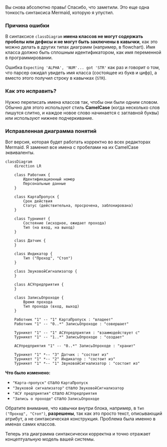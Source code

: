 Вы снова абсолютно правы! Спасибо, что заметили. Это еще одна тонкость синтаксиса Mermaid, которую я упустил.

### Причина ошибки

В синтаксисе `classDiagram` **имена классов не могут содержать пробелы или дефисы и не могут быть заключены в кавычки**, как это можно делать в других типах диаграмм (например, в flowchart). Имя класса должно быть сплошным идентификатором, как имя переменной в программировании.

Ошибка `Expecting 'ALPHA', 'NUM'... got 'STR'` как раз и говорит о том, что парсер ожидал увидеть имя класса (состоящее из букв и цифр), а вместо этого получил строку в кавычках (`STR`).

### Как это исправить?

Нужно переписать имена классов так, чтобы они были одним словом. Обычно для этого используют стиль **CamelCase** (когда несколько слов пишутся слитно, и каждое новое слово начинается с заглавной буквы) или используют нижнее подчеркивание.

### Исправленная диаграмма понятий

Вот версия, которая будет работать корректно во всех редакторах Mermaid. Я заменил все имена с пробелами на их CamelCase эквиваленты.

```mermaid
classDiagram
    direction LR

    class Работник {
        Идентификационный номер
        Персональные данные
    }

    class КартаПропуск {
        Срок действия
        Статус (действительна, просрочена, заблокирована)
    }

    class Турникет {
        Состояние (исходное, ожидает прохода)
        Тип (на вход, на выход)
    }

    class Датчик {
    }

    class Индикатор {
        Тип ("Проход", "Стоп")
    }

    class ЗвуковойСигнализатор {
    }

    class АСУпредприятия {
    }

    class ЗаписьОпроходе {
        Время прохода
        Тип прохода (вход, выход)
    }

    Работник "1" -- "1" КартаПропуск : "владеет"
    Работник "1" -- "0..*" ЗаписьОпроходе : "совершает"
    
    Турникет "1" -- "1" АСУпредприятия : "взаимодействует с"
    Турникет "1" -- "1..*" ЗаписьОпроходе : "создает"
    
    АСУпредприятия "1" -- "0..*" ЗаписьОпроходе : "хранит"

    Турникет "1" *-- "3" Датчик : "состоит из"
    Турникет "1" *-- "2" Индикатор : "состоит из"
    Турникет "1" *-- "1" ЗвуковойСигнализатор : "состоит из"

```

**Что было изменено:**

*   `"Карта-пропуск"` стало `КартаПропуск`
*   `"Звуковой сигнализатор"` стало `ЗвуковойСигнализатор`
*   `"АСУ предприятия"` стало `АСУпредприятия`
*   `"Запись о проходе"` стало `ЗаписьОпроходе`

Обратите внимание, что кавычки внутри блока, например, в `Тип ("Проход", "Стоп")`, **разрешены**, так как это просто текст, описывающий атрибут, а не синтаксическая конструкция. Проблема была именно в именах самих классов.

Теперь эта диаграмма синтаксически корректна и точно отражает концептуальную модель вашей системы.